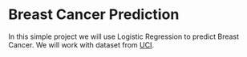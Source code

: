 # Breast Cancer Prediction
In this simple project we will use Logistic Regression to predict Breast Cancer. 
We will work with dataset from [UCI](https://archive.ics.uci.edu/ml/datasets/breast+cancer+wisconsin+(original)).
